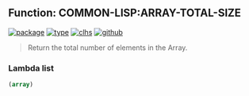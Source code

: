 ## Function: COMMON-LISP:ARRAY-TOTAL-SIZE
[![package](https://img.shields.io/badge/Package-COMMON--LISP-5f9ea0.svg?style=social&colorA=999999)](../) [![type](https://img.shields.io/badge/Type-Function-5f9ea0.svg?style=social&colorA=999999)](../#function) [![clhs](https://img.shields.io/badge/CLHS-ARRAY--TOTAL--SIZE-5f9ea0.svg?style=social&colorA=999999)](http://www.lispworks.com/documentation/HyperSpec/Body/f_ar_tot.htm) [![github](https://img.shields.io/badge/GitHub-View_the_source-5f9ea0.svg?style=social&colorA=999999&logo=github)](https://github.com/sbcl/sbcl/blob/master/src/code/array.lisp/) 

> Return the total number of elements in the Array.

### Lambda list
```cl
(array)
```
